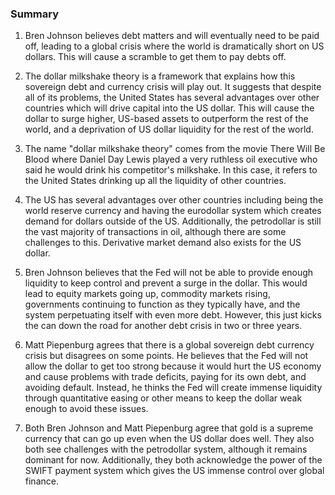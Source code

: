 ### Summary

1. Bren Johnson believes debt matters and will eventually need to be paid
off, leading to a global crisis where the world is dramatically short on US
dollars. This will cause a scramble to get them to pay debts off.

2. The dollar milkshake theory is a framework that explains how this
sovereign debt and currency crisis will play out. It suggests that despite
all of its problems, the United States has several advantages over other
countries which will drive capital into the US dollar. This will cause the
dollar to surge higher, US-based assets to outperform the rest of the world,
and a deprivation of US dollar liquidity for the rest of the world.

3. The name "dollar milkshake theory" comes from the movie There Will Be
Blood where Daniel Day Lewis played a very ruthless oil executive who said
he would drink his competitor's milkshake. In this case, it refers to the
United States drinking up all the liquidity of other countries.

4. The US has several advantages over other countries including being the
world reserve currency and having the eurodollar system which creates demand
for dollars outside of the US. Additionally, the petrodollar is still the
vast majority of transactions in oil, although there are some challenges to
this. Derivative market demand also exists for the US dollar.

5. Bren Johnson believes that the Fed will not be able to provide enough
liquidity to keep control and prevent a surge in the dollar. This would lead
to equity markets going up, commodity markets rising, governments continuing
to function as they typically have, and the system perpetuating itself with
even more debt. However, this just kicks the can down the road for another
debt crisis in two or three years.

6. Matt Piepenburg agrees that there is a global sovereign debt currency
crisis but disagrees on some points. He believes that the Fed will not
allow the dollar to get too strong because it would hurt the US economy and
cause problems with trade deficits, paying for its own debt, and avoiding
default. Instead, he thinks the Fed will create immense liquidity through
quantitative easing or other means to keep the dollar weak enough to avoid
these issues.

7. Both Bren Johnson and Matt Piepenburg agree that gold is a supreme
currency that can go up even when the US dollar does well. They also both
see challenges with the petrodollar system, although it remains dominant
for now. Additionally, they both acknowledge the power of the SWIFT payment
system which gives the US immense control over global finance.
